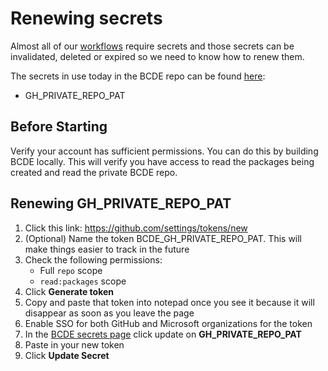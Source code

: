 # Renewing secrets

Almost all of our [workflows](../.github/workflows) require secrets and those secrets can be invalidated, deleted or expired so we need to know how to renew them.

The secrets in use today in the BCDE repo can be found [here](https://github.com/microsoft/componentdetection-bcde/settings/secrets):

* GH_PRIVATE_REPO_PAT

## Before Starting

Verify your account has sufficient permissions. You can do this by building BCDE locally. This will verify you have access to read the packages being created and read the private BCDE repo.

## Renewing GH_PRIVATE_REPO_PAT

1. Click this link: https://github.com/settings/tokens/new
1. (Optional) Name the token BCDE_GH_PRIVATE_REPO_PAT. This will make things easier to track in the future
1. Check the following permissions:
    * Full `repo` scope
    * `read:packages` scope
1. Click **Generate token** 
1. Copy and paste that token into notepad once you see it because it will disappear as soon as you leave the page
1. Enable SSO for both GitHub and Microsoft organizations for the token
1. In the [BCDE secrets page](https://github.com/microsoft/componentdetection-bcde/settings/secrets) click update on **GH_PRIVATE_REPO_PAT**
1. Paste in your new token
1. Click **Update Secret**
